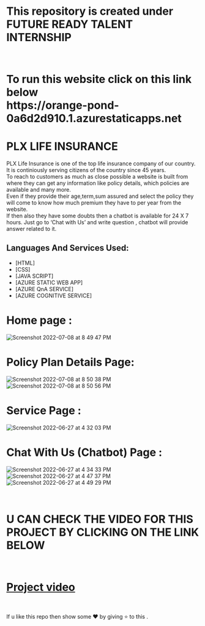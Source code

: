 # This repository is created under  FUTURE READY TALENT INTERNSHIP 
<br>
<h1>
To run this website  click on this link below <br>
https://orange-pond-0a6d2d910.1.azurestaticapps.net
</h1>

#  PLX LIFE INSURANCE 

PLX Life Insurance is one of the top life insurance company of our country.<br>
It is continiously serving citizens of the country since 45 years.<br>
To reach to customers as much as close possible a website is built from where they can get any information like policy details, which policies are available and many more.<br>
Even if they provide their age,term,sum assured and select the policy they will come to know how much premium they have to per year from the website.<br>
If then also they have some doubts then a chatbot is available for 24 X 7 hours. Just go to ‘Chat with Us’ and write question , chatbot will provide answer related to it.<br>

## Languages And Services Used:

 - [HTML]
 - [CSS]
 - [JAVA SCRIPT]
 - [AZURE STATIC WEB APP]
 - [AZURE QnA SERVICE]
 - [AZURE COGNITIVE SERVICE]
# Home page : 

![Screenshot 2022-07-08 at 8 49 47 PM](https://user-images.githubusercontent.com/88342385/178023460-37d4d687-7ac3-420a-b284-777c042e9276.png)

#  Policy Plan Details Page:

![Screenshot 2022-07-08 at 8 50 38 PM](https://user-images.githubusercontent.com/88342385/178023949-f4fdb1ce-6195-487d-9c78-bf752cd6ebae.png)
![Screenshot 2022-07-08 at 8 50 56 PM](https://user-images.githubusercontent.com/88342385/178024112-b6b2f8ab-2d15-464b-b639-2d5553fd1db7.png)

# Service Page : 

![Screenshot 2022-06-27 at 4 32 03 PM](https://user-images.githubusercontent.com/88342385/175927010-368db063-1fd2-4a42-acab-69142a184c9d.png)


# Chat With Us (Chatbot) Page :

![Screenshot 2022-06-27 at 4 34 33 PM](https://user-images.githubusercontent.com/88342385/175927465-c0f6c915-1117-4bf4-8b75-6f62f748461f.png)
![Screenshot 2022-06-27 at 4 47 37 PM](https://user-images.githubusercontent.com/88342385/175930132-5b0f4824-f4b8-4714-bb05-d0c98db0f7d8.png)
![Screenshot 2022-06-27 at 4 49 29 PM](https://user-images.githubusercontent.com/88342385/175930163-c15ded85-91b2-435b-a09d-b2be3cc0ab4c.png)


<br>

# U CAN CHECK THE VIDEO FOR THIS PROJECT BY CLICKING ON THE LINK BELOW
<br>

# [Project video](https://www.youtube.com/watch?v=QvtYK93Mr_U)

<br>

If u like this repo  then  show some ❤️ by giving ⭐ to this  . 
